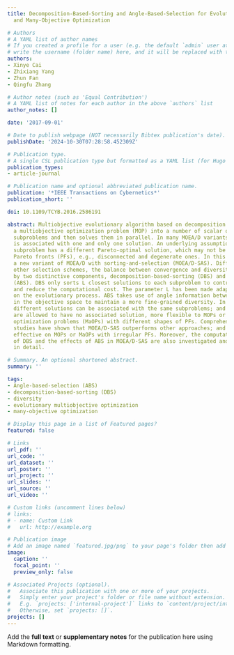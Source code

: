 ```yaml
---
title: Decomposition-Based-Sorting and Angle-Based-Selection for Evolutionary Multiobjective
  and Many-Objective Optimization

# Authors
# A YAML list of author names
# If you created a profile for a user (e.g. the default `admin` user at `content/authors/admin/`), 
# write the username (folder name) here, and it will be replaced with their full name and linked to their profile.
authors:
- Xinye Cai
- Zhixiang Yang
- Zhun Fan
- Qingfu Zhang

# Author notes (such as 'Equal Contribution')
# A YAML list of notes for each author in the above `authors` list
author_notes: []

date: '2017-09-01'

# Date to publish webpage (NOT necessarily Bibtex publication's date).
publishDate: '2024-10-30T07:28:58.452309Z'

# Publication type.
# A single CSL publication type but formatted as a YAML list (for Hugo requirements).
publication_types:
- article-journal

# Publication name and optional abbreviated publication name.
publication: '*IEEE Transactions on Cybernetics*'
publication_short: ''

doi: 10.1109/TCYB.2016.2586191

abstract: Multiobjective evolutionary algorithm based on decomposition (MOEA/D) decomposes
  a multiobjective optimization problem (MOP) into a number of scalar optimization
  subproblems and then solves them in parallel. In many MOEA/D variants, each subproblem
  is associated with one and only one solution. An underlying assumption is that each
  subproblem has a different Pareto-optimal solution, which may not be held, for irregular
  Pareto fronts (PFs), e.g., disconnected and degenerate ones. In this paper, we propose
  a new variant of MOEA/D with sorting-and-selection (MOEA/D-SAS). Different from
  other selection schemes, the balance between convergence and diversity is achieved
  by two distinctive components, decomposition-based-sorting (DBS) and angle-based-selection
  (ABS). DBS only sorts L closest solutions to each subproblem to control the convergence
  and reduce the computational cost. The parameter L has been made adaptive based
  on the evolutionary process. ABS takes use of angle information between solutions
  in the objective space to maintain a more fine-grained diversity. In MOEA/D-SAS,
  different solutions can be associated with the same subproblems; and some subproblems
  are allowed to have no associated solution, more flexible to MOPs or many-objective
  optimization problems (MaOPs) with different shapes of PFs. Comprehensive experimental
  studies have shown that MOEA/D-SAS outperforms other approaches; and is especially
  effective on MOPs or MaOPs with irregular PFs. Moreover, the computational efficiency
  of DBS and the effects of ABS in MOEA/D-SAS are also investigated and discussed
  in detail.

# Summary. An optional shortened abstract.
summary: ''

tags:
- Angle-based-selection (ABS)
- decomposition-based-sorting (DBS)
- diversity
- evolutionary multiobjective optimization
- many-objective optimization

# Display this page in a list of Featured pages?
featured: false

# Links
url_pdf: ''
url_code: ''
url_dataset: ''
url_poster: ''
url_project: ''
url_slides: ''
url_source: ''
url_video: ''

# Custom links (uncomment lines below)
# links:
# - name: Custom Link
#   url: http://example.org

# Publication image
# Add an image named `featured.jpg/png` to your page's folder then add a caption below.
image:
  caption: ''
  focal_point: ''
  preview_only: false

# Associated Projects (optional).
#   Associate this publication with one or more of your projects.
#   Simply enter your project's folder or file name without extension.
#   E.g. `projects: ['internal-project']` links to `content/project/internal-project/index.md`.
#   Otherwise, set `projects: []`.
projects: []
---
```


Add the **full text** or **supplementary notes** for the publication here using Markdown formatting.
